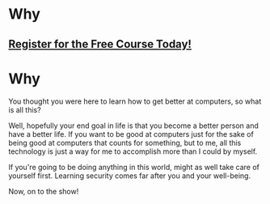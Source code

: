 # Why
##  [Register for the Free Course Today!](https://www.roppers.org/courses/fundamentals)
# Why
You thought you were here to learn how to get better at computers, so what is all this?

Well, hopefully your end goal in life is that you become a better person and have a better life. If you want to be good at computers just for the sake of being good at computers that counts for something, but to me, all this technology is just a way for me to accomplish more than I could by myself.

If you're going to be doing anything in this world, might as well take care of yourself first. Learning security comes far after you and your well-being.

Now, on to the show!
